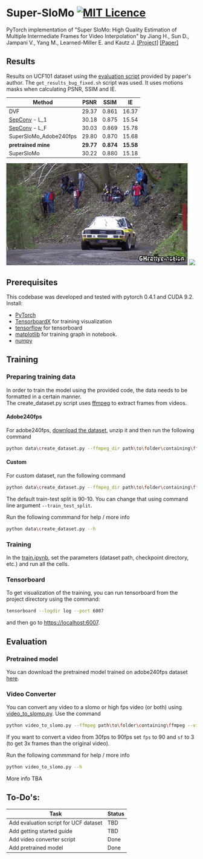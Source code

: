 # Super-SloMo [![MIT Licence](https://badges.frapsoft.com/os/mit/mit.svg?v=103)](https://opensource.org/licenses/mit-license.php)
PyTorch implementation of "Super SloMo: High Quality Estimation of Multiple Intermediate Frames for Video Interpolation" by Jiang H., Sun D., Jampani V., Yang M., Learned-Miller E. and Kautz J. [[Project]](https://people.cs.umass.edu/~hzjiang/projects/superslomo/) [[Paper]](https://arxiv.org/abs/1712.00080)

## Results
Results on UCF101 dataset using the [evaluation script](https://people.cs.umass.edu/~hzjiang/projects/superslomo/UCF101_results.zip) provided by paper's author. The `get_results_bug_fixed.sh` script was used. It uses motions masks when calculating PSNR, SSIM and IE.  

| Method | PSNR | SSIM | IE |
|------|:-----:|:-----:|:-----:|
| DVF | 29.37 | 0.861 | 16.37 |  
| [SepConv](https://github.com/sniklaus/pytorch-sepconv) - L_1 | 30.18 | 0.875 | 15.54 |  
| [SepConv](https://github.com/sniklaus/pytorch-sepconv) - L_F | 30.03 | 0.869 | 15.78 |  
| SuperSloMo_Adobe240fps | 29.80 | 0.870 | 15.68 |  
| **pretrained mine** | **29.77** | **0.874** | **15.58** |  
| SuperSloMo | 30.22 | 0.880 | 15.18 |  


<img src='./misc/original.gif'>
<img src='./misc/slomo.gif'>

## Prerequisites
This codebase was developed and tested with pytorch 0.4.1 and CUDA 9.2.  
Install:
* [PyTorch](https://pytorch.org/get-started/locally/)  
* [TensorboardX](https://github.com/lanpa/tensorboardX) for training visualization  
* [tensorflow](https://www.tensorflow.org/install/) for tensorboard  
* [matplotlib](https://matplotlib.org/users/installing.html) for training graph in notebook.  
* [numpy](https://scipy.org/install.html)  

## Training
### Preparing training data
In order to train the model using the provided code, the data needs to be formatted in a certain manner.  
The create_dataset.py script uses [ffmpeg](https://www.ffmpeg.org/) to extract frames from videos.  
#### Adobe240fps
For adobe240fps, [download the dataset](http://www.cs.ubc.ca/labs/imager/tr/2017/DeepVideoDeblurring/DeepVideoDeblurring_Dataset_Original_High_FPS_Videos.zip), unzip it and then run the following command
```bash
python data\create_dataset.py --ffmpeg_dir path\to\folder\containing\ffmpeg --videos_folder path\to\adobe240fps\videoFolder --dataset_folder path\to\dataset --dataset adobe240fps
```

#### Custom
For custom dataset, run the following command
```bash
python data\create_dataset.py --ffmpeg_dir path\to\folder\containing\ffmpeg --videos_folder path\to\adobe240fps\videoFolder --dataset_folder path\to\dataset
```

The default train-test split is 90-10. You can change that using command line argument `--train_test_split`.  

Run the following commmand for help / more info
```bash
python data\create_dataset.py --h
```

### Training
In the [train.ipynb](train.ipynb), set the parameters (dataset path, checkpoint directory, etc.) and run all the cells.  

### Tensorboard
To get visualization of the training, you can run tensorboard from the project directory using the command:
```bash
tensorboard --logdir log --port 6007
```

and then go to [https://localhost:6007](https://localhost:6007).

## Evaluation
### Pretrained model
You can download the pretrained model trained on adobe240fps dataset [here](https://drive.google.com/open?id=1IvobLDbRiBgZr3ryCRrWL8xDbMZ-KnpF).

### Video Converter
You can convert any video to a slomo or high fps video (or both) using [video_to_slomo.py](video_to_slomo.py). Use the command
```bash
python video_to_slomo.py --ffmpeg path\to\folder\containing\ffmpeg --video path\to\video.mp4 --sf N --checkpoint path\to\checkpoint.ckpt --fps M --output path\to\output.mp4
```
If you want to convert a video from 30fps to 90fps set `fps` to 90 and `sf` to 3 (to get 3x frames than the original video).
  
Run the following commmand for help / more info
```bash
python video_to_slomo.py --h
```

More info TBA

## To-Do's:
| Task | Status |
|------|--------|
|Add evaluation script for UCF dataset | TBD|  
|Add getting started guide | TBD|  
|Add video converter script | Done|
|Add pretrained model | Done|  